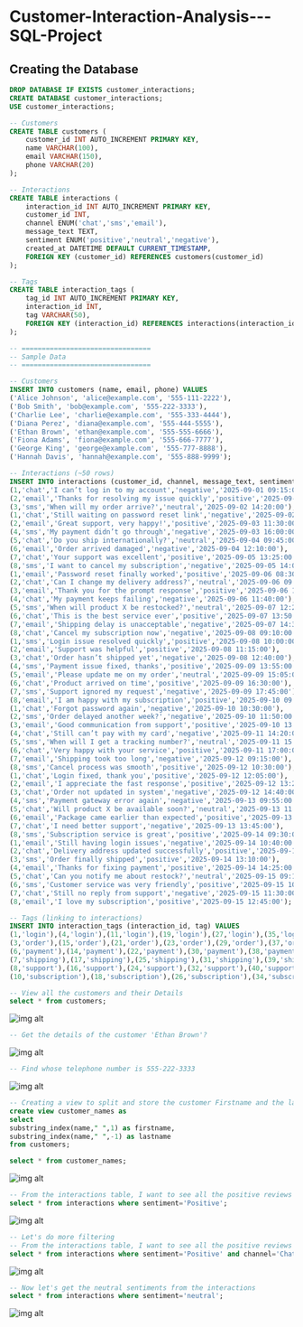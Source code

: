 # Customer-Interaction-Analysis---SQL-Project

## Creating the Database
```sql
DROP DATABASE IF EXISTS customer_interactions;
CREATE DATABASE customer_interactions;
USE customer_interactions;
```
```sql
-- Customers
CREATE TABLE customers (
    customer_id INT AUTO_INCREMENT PRIMARY KEY,
    name VARCHAR(100),
    email VARCHAR(150),
    phone VARCHAR(20)
);

-- Interactions
CREATE TABLE interactions (
    interaction_id INT AUTO_INCREMENT PRIMARY KEY,
    customer_id INT,
    channel ENUM('chat','sms','email'),
    message_text TEXT,
    sentiment ENUM('positive','neutral','negative'),
    created_at DATETIME DEFAULT CURRENT_TIMESTAMP,
    FOREIGN KEY (customer_id) REFERENCES customers(customer_id)
);

-- Tags
CREATE TABLE interaction_tags (
    tag_id INT AUTO_INCREMENT PRIMARY KEY,
    interaction_id INT,
    tag VARCHAR(50),
    FOREIGN KEY (interaction_id) REFERENCES interactions(interaction_id)
);
```

```sql
-- ================================
-- Sample Data
-- ================================

-- Customers
INSERT INTO customers (name, email, phone) VALUES
('Alice Johnson', 'alice@example.com', '555-111-2222'),
('Bob Smith', 'bob@example.com', '555-222-3333'),
('Charlie Lee', 'charlie@example.com', '555-333-4444'),
('Diana Perez', 'diana@example.com', '555-444-5555'),
('Ethan Brown', 'ethan@example.com', '555-555-6666'),
('Fiona Adams', 'fiona@example.com', '555-666-7777'),
('George King', 'george@example.com', '555-777-8888'),
('Hannah Davis', 'hannah@example.com', '555-888-9999');

-- Interactions (~50 rows)
INSERT INTO interactions (customer_id, channel, message_text, sentiment, created_at) VALUES
(1,'chat','I can’t log in to my account','negative','2025-09-01 09:15:00'),
(2,'email','Thanks for resolving my issue quickly','positive','2025-09-01 10:05:00'),
(3,'sms','When will my order arrive?','neutral','2025-09-02 14:20:00'),
(1,'chat','Still waiting on password reset link','negative','2025-09-02 15:10:00'),
(2,'email','Great support, very happy!','positive','2025-09-03 11:30:00'),
(4,'sms','My payment didn’t go through','negative','2025-09-03 16:00:00'),
(5,'chat','Do you ship internationally?','neutral','2025-09-04 09:45:00'),
(6,'email','Order arrived damaged','negative','2025-09-04 12:10:00'),
(7,'chat','Your support was excellent','positive','2025-09-05 13:25:00'),
(8,'sms','I want to cancel my subscription','negative','2025-09-05 14:00:00'),
(1,'email','Password reset finally worked','positive','2025-09-06 08:30:00'),
(2,'chat','Can I change my delivery address?','neutral','2025-09-06 09:20:00'),
(3,'email','Thank you for the prompt response','positive','2025-09-06 10:15:00'),
(4,'chat','My payment keeps failing','negative','2025-09-06 11:40:00'),
(5,'sms','When will product X be restocked?','neutral','2025-09-07 12:25:00'),
(6,'chat','This is the best service ever','positive','2025-09-07 13:50:00'),
(7,'email','Shipping delay is unacceptable','negative','2025-09-07 14:30:00'),
(8,'chat','Cancel my subscription now','negative','2025-09-08 09:10:00'),
(1,'sms','Login issue resolved quickly','positive','2025-09-08 10:00:00'),
(2,'email','Support was helpful','positive','2025-09-08 11:15:00'),
(3,'chat','Order hasn’t shipped yet','negative','2025-09-08 12:40:00'),
(4,'sms','Payment issue fixed, thanks','positive','2025-09-09 13:55:00'),
(5,'email','Please update me on my order','neutral','2025-09-09 15:05:00'),
(6,'chat','Product arrived on time','positive','2025-09-09 16:30:00'),
(7,'sms','Support ignored my request','negative','2025-09-09 17:45:00'),
(8,'email','I am happy with my subscription','positive','2025-09-10 09:10:00'),
(1,'chat','Forgot password again','negative','2025-09-10 10:30:00'),
(2,'sms','Order delayed another week?','negative','2025-09-10 11:50:00'),
(3,'email','Good communication from support','positive','2025-09-10 13:05:00'),
(4,'chat','Still can’t pay with my card','negative','2025-09-11 14:20:00'),
(5,'sms','When will I get a tracking number?','neutral','2025-09-11 15:45:00'),
(6,'chat','Very happy with your service','positive','2025-09-11 17:00:00'),
(7,'email','Shipping took too long','negative','2025-09-12 09:15:00'),
(8,'sms','Cancel process was smooth','positive','2025-09-12 10:30:00'),
(1,'chat','Login fixed, thank you','positive','2025-09-12 12:05:00'),
(2,'email','I appreciate the fast response','positive','2025-09-12 13:25:00'),
(3,'chat','Order not updated in system','negative','2025-09-12 14:40:00'),
(4,'sms','Payment gateway error again','negative','2025-09-13 09:55:00'),
(5,'chat','Will product X be available soon?','neutral','2025-09-13 11:10:00'),
(6,'email','Package came earlier than expected','positive','2025-09-13 12:20:00'),
(7,'chat','I need better support','negative','2025-09-13 13:45:00'),
(8,'sms','Subscription service is great','positive','2025-09-14 09:30:00'),
(1,'email','Still having login issues','negative','2025-09-14 10:40:00'),
(2,'chat','Delivery address updated successfully','positive','2025-09-14 12:00:00'),
(3,'sms','Order finally shipped','positive','2025-09-14 13:10:00'),
(4,'email','Thanks for fixing payment','positive','2025-09-14 14:25:00'),
(5,'chat','Can you notify me about restock?','neutral','2025-09-15 09:15:00'),
(6,'sms','Customer service was very friendly','positive','2025-09-15 10:20:00'),
(7,'chat','Still no reply from support','negative','2025-09-15 11:30:00'),
(8,'email','I love my subscription','positive','2025-09-15 12:45:00');

-- Tags (linking to interactions)
INSERT INTO interaction_tags (interaction_id, tag) VALUES
(1,'login'),(4,'login'),(11,'login'),(19,'login'),(27,'login'),(35,'login'),(43,'login'),
(3,'order'),(15,'order'),(21,'order'),(23,'order'),(29,'order'),(37,'order'),(45,'order'),
(6,'payment'),(14,'payment'),(22,'payment'),(30,'payment'),(38,'payment'),
(7,'shipping'),(17,'shipping'),(25,'shipping'),(31,'shipping'),(39,'shipping'),
(8,'support'),(16,'support'),(24,'support'),(32,'support'),(40,'support'),(48,'support'),
(10,'subscription'),(18,'subscription'),(26,'subscription'),(34,'subscription'),(42,'subscription'),(50,'subscription');
```
```sql
-- View all the customers and their Details
select * from customers;
```
![img alt](https://github.com/nsankareswari-70/Customer-Interaction-Analysis---SQL-Project/blob/bb6c3fc8bc3cc8bae0dc16c0695608b0b1940cc1/cia1.png)

```sql
-- Get the details of the customer 'Ethan Brown'?
```
![img alt](https://github.com/nsankareswari-70/Customer-Interaction-Analysis---SQL-Project/blob/26ec58390257a77ba0b556f5bd1e174e5390e4b7/cia2.png)

```sql
-- Find whose telephone number is 555-222-3333
```
![img alt](https://github.com/nsankareswari-70/Customer-Interaction-Analysis---SQL-Project/blob/12ce4d7713a1b1036195154b363bac2582685358/Cia3.png)

```sql
-- Creating a view to split and store the customer Firstname and the lastname.
create view customer_names as
select 
substring_index(name," ",1) as firstname,
substring_index(name," ",-1) as lastname 
from customers;

select * from customer_names;
```
![img alt](https://github.com/nsankareswari-70/Customer-Interaction-Analysis---SQL-Project/blob/8d30cf5b19cbb22c95e9c2e88ab7f42b11a177c9/cia4.png)

``` sql
-- From the interactions table, I want to see all the positive reviews
select * from interactions where sentiment='Positive';
```
![img alt](https://github.com/nsankareswari-70/Customer-Interaction-Analysis---SQL-Project/blob/fa5e2a986597c7a510956ddd918ce308322583f7/cia5.png)

``` sql
-- Let's do more filtering
-- From the interactions table, I want to see all the positive reviews and channel is chat
select * from interactions where sentiment='Positive' and channel='Chat';
```
![img alt](https://github.com/nsankareswari-70/Customer-Interaction-Analysis---SQL-Project/blob/3c7596c6ab3d5c7de7dd674040cfdda9e8b96e04/cia6.png)


```sql
-- Now let's get the neutral sentiments from the interactions
select * from interactions where sentiment='neutral';
```
![img alt](https://github.com/nsankareswari-70/Customer-Interaction-Analysis---SQL-Project/blob/2c8b718c71f42dc173825ddd5407d4bb74fb5d5c/cia7.png)


